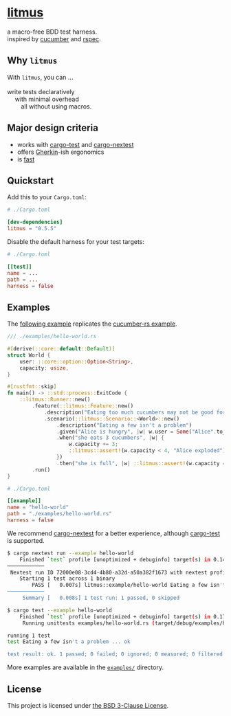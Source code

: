 # [litmus](https://en.wikipedia.org/wiki/Litmus)

a macro-free BDD test harness.<br>
inspired by [cucumber](https://crates.io/crates/cucumber) and [rspec](https://crates.io/crates/rspec).

## Why `litmus`
With `litmus`, you can ...<br><br>
write tests declaratively<br>
&emsp; with minimal overhead<br>
&emsp;&emsp; all without using macros.

## Major design criteria
- works with [cargo-test](https://doc.rust-lang.org/cargo/commands/cargo-test.html) and [cargo-nextest](https://nexte.st)
- offers [Gherkin](https://cucumber.io/docs/gherkin/)-ish ergonomics
- is [fast](https://blog.codinghorror.com/performance-is-a-feature/)

## Quickstart
Add this to your `Cargo.toml`:
```toml
# ./Cargo.toml

[dev-dependencies]
litmus = "0.5.5"
```

Disable the default harness for your test targets:
```toml
# ./Cargo.toml

[[test]]
name = ...
path = ...
harness = false
```

## Examples
The [following example](./examples/hello-world.rs) replicates the [cucumber-rs example](https://cucumber-rs.github.io/cucumber/main/).
```rust
/// ./examples/hello-world.rs

#[derive(::core::default::Default)]
struct World {
    user: ::core::option::Option<String>,
    capacity: usize,
}

#[rustfmt::skip]
fn main() -> ::std::process::ExitCode {
    ::litmus::Runner::new()
        .feature(::litmus::Feature::new()
            .description("Eating too much cucumbers may not be good for you")
            .scenario(::litmus::Scenario::<World>::new()
                .description("Eating a few isn't a problem")
                .given("Alice is hungry", |w| w.user = Some("Alice".to_owned()))
                .when("she eats 3 cucumbers", |w| {
                    w.capacity += 3;
                    ::litmus::assert!(w.capacity < 4, "Alice exploded")
                })
                .then("she is full", |w| ::litmus::assert!(w.capacity == 3, "Alice isn't full!"))))
        .run()
}
```

```toml
# ./Cargo.toml

[[example]]
name = "hello-world"
path = "./examples/hello-world.rs"
harness = false
```

We recommend [cargo-nextest](https://nexte.st) for a better experience, although [cargo-test](https://doc.rust-lang.org/cargo/commands/cargo-test.html) is supported.
```bash
$ cargo nextest run --example hello-world
    Finished `test` profile [unoptimized + debuginfo] target(s) in 0.14s
────────────
 Nextest run ID 72000e08-3cd4-4b80-a32d-a50a382f1673 with nextest profile: default
    Starting 1 test across 1 binary
        PASS [   0.007s] litmus::example/hello-world Eating a few isn't a problem
────────────
     Summary [   0.008s] 1 test run: 1 passed, 0 skipped
```
```bash
$ cargo test --example hello-world
    Finished `test` profile [unoptimized + debuginfo] target(s) in 0.17s
     Running unittests examples/hello-world.rs (target/debug/examples/hello_world-06cfa831d0c9efe7)

running 1 test
test Eating a few isn't a problem ... ok

test result: ok. 1 passed; 0 failed; 0 ignored; 0 measured; 0 filtered out; finished in 0.00s
```

More examples are available in the [`examples/`](./examples/) directory.

## License
This project is licensed under [the BSD 3-Clause License](./LICENSE).
